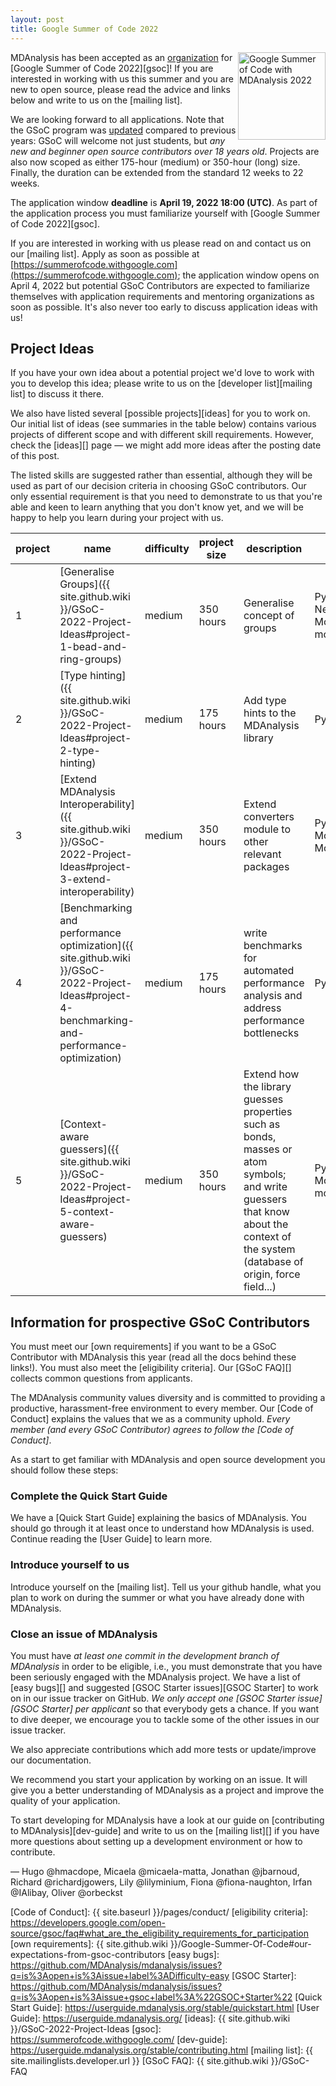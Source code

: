 ```yaml
---
layout: post
title: Google Summer of Code 2022
---
```


<p>
<img
src="https://developers.google.com/open-source/gsoc/resources/downloads/GSoC-Vertical.svg"
title="Google Summer of Code 2022" alt="Google Summer of Code with
MDAnalysis 2022"
style="float: right; height: 10em; " />
</p>

MDAnalysis has been accepted as an [organization][org] for [Google Summer of
Code 2022][gsoc]!  If you are interested in working with us this summer and you
are new to open source, please read the advice and links below and write to us
on the [mailing list].

We are looking forward to all applications. Note that the GSoC program was
[updated](https://opensource.googleblog.com/2021/11/expanding-google-summer-of-code-in-2022.html)
compared to previous years: GSoC will welcome not just students, but *any new
and beginner open source contributors over 18 years old*. Projects are also now
scoped as either 175-hour (medium) or 350-hour (long) size. Finally, the duration
can be extended from the standard 12 weeks to 22 weeks.

The application window **deadline** is **April 19, 2022 18:00 (UTC)**. As
part of the application process you must familiarize yourself with [Google
Summer of Code 2022][gsoc]. 

If you are interested in working with us please read on and contact us
on our [mailing list].  Apply as soon as possible at
[https://summerofcode.withgoogle.com](https://summerofcode.withgoogle.com);
the application window opens on April 4, 2022 but potential GSoC
Contributors are expected to familiarize themselves with application
requirements and mentoring organizations as soon as possible. It's
also never too early to discuss application ideas with us!

## Project Ideas

If you have your own idea about a potential project we'd love to work with you
to develop this idea; please write to us on the [developer list][mailing list]
to discuss it there.

We also have listed several [possible projects][ideas] for you to work on. Our
initial list of ideas (see summaries in the table below) contains various
projects of different scope and with different skill requirements. However,
check the [ideas][] page — we might add more ideas after the posting date of
this post.

The listed skills are suggested rather than essential, although they will be used
as part of our decision criteria in choosing GSoC contributors. Our only essential
requirement is that you need to demonstrate to us that you're able and keen to learn
anything that you don't know yet, and we will be happy to help you learn during
your project with us. 

| project | name                                                                                                                                                      | difficulty | project size | description                                                                                    | skills                      | mentors                                |
|---------|-----------------------------------------------------------------------------------------------------------------------------------------------------------|------------|------------|------------------------------------------------------------------------------------------------|-----------------------------|----------------------------------------|
| 1       | [Generalise Groups]({{ site.github.wiki }}/GSoC-2022-Project-Ideas#project-1-bead-and-ring-groups)                                         | medium     | 350 hours   | Generalise concept of groups                                                                   | Python, NetworkX, Molecular modelling                  | @lilyminium, @fiona-naughton, @richardjgowers, @IAlibay, @micaela-matta |
| 2       | [Type hinting]({{ site.github.wiki }}/GSoC-2022-Project-Ideas#project-2-type-hinting)                              | medium      | 175 hours   | Add type hints to the MDAnalysis library                                                          | Python        | @IAlibay, @jbarnoud |
| 3       | [Extend MDAnalysis Interoperability]({{ site.github.wiki }}/GSoC-2022-Project-Ideas#project-3-extend-interoperability)                  | medium     | 350 hours   | Extend converters module to other relevant packages                                            | Python, Molecular Modelling                      | @lilyminium, @IAlibay, @fiona-naughton, @hmacdope  |
| 4       | [Benchmarking and performance optimization]({{ site.github.wiki }}/GSoC-2022-Project-Ideas#project-4-benchmarking-and-performance-optimization)                  | medium     | 175 hours   |  write benchmarks for automated performance analysis and address performance bottlenecks | Python                      | @hmacdope, @orbeckst, @jbarnoud  |
| 5       | [Context-aware guessers]({{ site.github.wiki }}/GSoC-2022-Project-Ideas#project-5-context-aware-guessers) | medium | 350 hours   | Extend how the library guesses properties such as bonds, masses or atom symbols; and write guessers that know about the context of the system (database of origin, force field...) | Python, Molecular modelling | @jbarnoud @micaela-matta @IAlibay |

## Information for prospective GSoC Contributors

You must meet our [own requirements] if you want to be a GSoC
Contributor with MDAnalysis this year (read all the docs behind these
links!). You must also meet the [eligibility criteria]. Our [GSoC
FAQ][] collects common questions from applicants.

The MDAnalysis community values diversity and is committed to providing a
productive, harassment-free environment to every member. Our [Code of Conduct]
explains the values that we as a community uphold. *Every member (and every
GSoC Contributor) agrees to follow the [Code of Conduct]*.

As a start to get familiar with MDAnalysis and open source development you
should follow these steps:

### Complete the Quick Start Guide

We have a [Quick Start Guide] explaining the basics of MDAnalysis. You
should go through it at least once to understand how MDAnalysis is
used. Continue reading the [User Guide] to learn more.

### Introduce yourself to us

Introduce yourself on the [mailing list]. Tell us your github handle, what you plan to work
on during the summer or what you have already done with MDAnalysis.

### Close an issue of MDAnalysis

You must have *at least one commit in the development branch of MDAnalysis* in
order to be eligible, i.e., you must demonstrate that you have been seriously
engaged with the MDAnalysis project.  We have a list of [easy bugs][] and
suggested [GSOC Starter issues][GSOC Starter] to work on in our issue tracker
on GitHub. *We only accept one [GSOC Starter issue][GSOC Starter] per
applicant* so that everybody gets a chance. If you want to dive deeper, we
encourage you to tackle some of the other issues in our issue tracker.

We also appreciate contributions which add more tests or update/improve our documentation.

We recommend you start your application by working on an issue. It will give
you a better understanding of MDAnalysis as a project and improve the quality
of your application.

To start developing for MDAnalysis have a look at our
guide on [contributing to MDAnalysis][dev-guide] and write to us on
the [mailing list][] if you have more questions about setting up a
development environment or how to contribute.


— Hugo @hmacdope, Micaela @micaela-matta, Jonathan @jbarnoud, Richard @richardjgowers, Lily @lilyminium, Fiona @fiona-naughton, Irfan @IAlibay, Oliver @orbeckst


[org]: https://summerofcode.withgoogle.com/programs/2022/organizations/mdanalysis
[Code of Conduct]: {{ site.baseurl }}/pages/conduct/
[eligibility criteria]: https://developers.google.com/open-source/gsoc/faq#what_are_the_eligibility_requirements_for_participation
[own requirements]: {{ site.github.wiki }}/Google-Summer-Of-Code#our-expectations-from-gsoc-contributors
[easy bugs]: https://github.com/MDAnalysis/mdanalysis/issues?q=is%3Aopen+is%3Aissue+label%3ADifficulty-easy
[GSOC Starter]: https://github.com/MDAnalysis/mdanalysis/issues?q=is%3Aopen+is%3Aissue+gsoc+label%3A%22GSOC+Starter%22
[Quick Start Guide]: https://userguide.mdanalysis.org/stable/quickstart.html
[User Guide]: https://userguide.mdanalysis.org/
[ideas]: {{ site.github.wiki }}/GSoC-2022-Project-Ideas
[gsoc]: https://summerofcode.withgoogle.com/
[dev-guide]: https://userguide.mdanalysis.org/stable/contributing.html
[mailing list]: {{ site.mailinglists.developer.url }}
[GSoC FAQ]: {{ site.github.wiki }}/GSoC-FAQ
